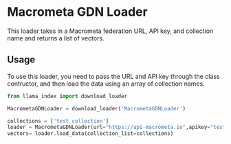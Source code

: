 # Macrometa GDN Loader

This loader takes in a Macrometa federation URL, API key, and collection name and returns a list of vectors. 

## Usage

To use this loader, you need to pass the URL and API key through the class contructor, and then load the data using an array of collection names.

```python
from llama_index import download_loader

MacrometaGDNLoader = download_loader('MacrometaGDNLoader')

collections = ['test_collection']
loader = MacrometaGDNLoader(url="https://api-macrometa.io",apikey="test")
vectors= loader.load_data(collection_list=collections)
```